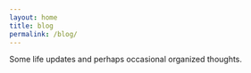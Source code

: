```yaml
---
layout: home
title: blog
permalink: /blog/
---
```


Some life updates and perhaps occasional organized thoughts.
